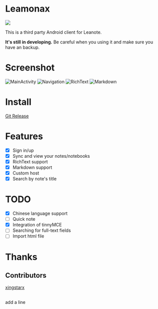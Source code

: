 # Leamonax
<img src='https://travis-ci.org/houxg/Leamonax.svg?branch=master'/>

This is a third party Android client for Leanote.

**It's still in developing.** Be careful when you using it and make sure you have an backup.

# Screenshot
![MainActivity](https://raw.githubusercontent.com/houxg/Leamonax/develop/screenshot/MainActivity.png)
![Navigation](https://raw.githubusercontent.com/houxg/Leamonax/develop/screenshot/Navigation.png)
![RichText](https://raw.githubusercontent.com/houxg/Leamonax/develop/screenshot/RichText.png)
![Markdown](https://raw.githubusercontent.com/houxg/Leamonax/develop/screenshot/Markdown.png)

# Install
[Git Release](https://github.com/houxg/Leamonax/releases/latest)

# Features
- [x] Sign in/up
- [x] Sync and view your notes/notebooks
- [x] RichText support
- [x] Markdown support
- [x] Custom host
- [x] Search by note's title

# TODO
- [x] Chinese language support
- [ ] Quick note
- [x] Integration of tinnyMCE
- [ ] Searching for full-text fields
- [ ] Import html file

# Thanks
## Contributors
[xingstarx](https://github.com/xingstarx)
##
add a line 
